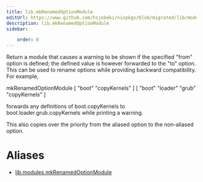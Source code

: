 ```yaml
---
title: lib.mkRenamedOptionModule
editUrl: https://www.github.com/hsjobeki/nixpkgs/blob/migrated/lib/modules.nix#L1136C27
description: lib.mkRenamedOptionModule
sidebar:

    order: 8
---
```


Return a module that causes a warning to be shown if the
specified "from" option is defined; the defined value is however
forwarded to the "to" option. This can be used to rename options
while providing backward compatibility. For example,

mkRenamedOptionModule [ "boot" "copyKernels" ] [ "boot" "loader" "grub" "copyKernels" ]

forwards any definitions of boot.copyKernels to
boot.loader.grub.copyKernels while printing a warning.

This also copies over the priority from the aliased option to the
non-aliased option.


# Aliases

- [lib.modules.mkRenamedOptionModule](/nix-doc-comments/reference/lib/modules/lib-modules-mkrenamedoptionmodule)


